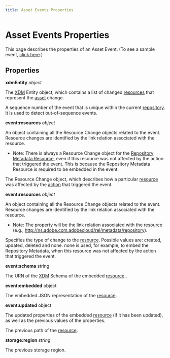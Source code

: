 ```yaml
---
title: Asset Events Properties
---
```


# Asset Events Properties

This page describes the properties of an Asset Event. (To see a sample event, [click here](asset-events-sample.json).)

## Properties

**xdmEntity** _object_

The [XDM](asset-events-glossary.md#xdm) Entity object, which contains a list of changed [resources](asset-events-glossary.md#resource) that represent the [asset](asset-events-glossary.md#asset) change.

<DetailsBlock slots="header,list" repeat="2" summary="(show/hide child properties)" subText="event:sequence number" />

A sequence number of the event that is unique within the current [repository](asset-events-glossary.md#repository). It is used to detect out-of-sequence events.

**event:resources** _object_

An object containing all the Resource Change objects related to the event. Resource changes are identified by the link relation associated with the resource.

- Note: There is always a Resource Change object for the [Repository Metadata Resource](asset-events-glossary.md#repository-metadata-resource), even if this resource was not affected by the action that triggered the event. This is because the Repository Metadata Resource is required to be embedded in the event.

<DetailsBlock slots="header,list" repeat="2" summary="(show/hide child properties)" subText="< link relation > object" />

The Resource Change object, which describes how a particular [resource](asset-events-glossary.md#resource) was affected by the [action](asset-events-actions.md) that triggered the event.

**event:resources** _object_

An object containing all the Resource Change objects related to the event. Resource changes are identified by the link relation associated with the resource.

- Note: The property will be the link relation associated with the resource (e.g., http://ns.adobe.com.adobecloud/rel/metadata/repository).

<DetailsBlock slots="header,list" repeat="4" summary="(show/hide child properties)" subText="event:action string" />

Specifies the type of change to the [resource](asset-events-glossary.md#resource). Possible values are: created, updated, deleted and none. none is used, for example, to embed the Repository Metadata, when this resource was not affected by the action that triggered the event.

**event:schema** string

The URN of the [XDM](asset-events-glossary.md#xdm) Schema of the embedded [resource](asset-events-glossary.md#resource)..

**event:embedded** object

The embedded JSON representation of the [resource](asset-events-glossary.md#resource).

**event:updated** object

The updated properties of the embedded [resource](asset-events-glossary.md#resource) (if it has been updated), as well as the previous values of the properties.

<DetailsBlock slots="header,list" repeat="2" summary="(show/hide child properties)" subText="repo:path _string_" />

The previous path of the [resource](asset-events-glossary.md#resource).

**storage:region** _string_

The previous storage region.